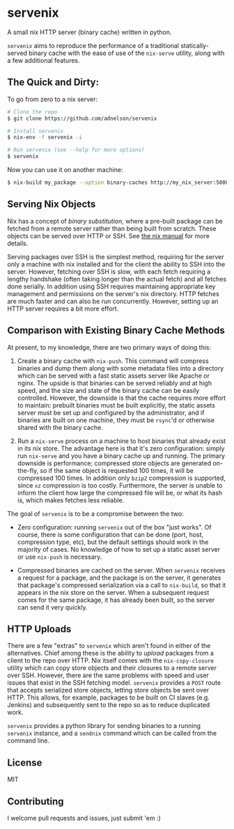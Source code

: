 # servenix

A small nix HTTP server (binary cache) written in python.

`servenix` aims to reproduce the performance of a traditional
statically-served binary cache with the ease of use of the `nix-serve`
utility, along with a few additional features.

## The Quick and Dirty:

To go from zero to a nix server:

```bash
# Clone the repo
$ git clone https://github.com/adnelson/servenix

# Install servenix
$ nix-env -f servenix -i

# Run servenix (see --help for more options)
$ servenix
```

Now you can use it on another machine:

```bash
$ nix-build my_package --option binary-caches http://my_nix_server:5000
```

## Serving Nix Objects

Nix has a concept of *binary substitution*, where a pre-built package
can be fetched from a remote server rather than being built from
scratch. These objects can be served over HTTP or SSH. See [the nix
manual](http://nixos.org/nix/manual/) for more details.

Serving packages over SSH is the simplest method, requiring for the
server only a machine with nix installed and for the client the
ability to SSH into the server. However, fetching over SSH is slow,
with each fetch requiring a lengthy handshake (often taking longer
than the actual fetch) and all fetches done serially. In addition
using SSH requires maintaining appropriate key management and
permissions on the server's nix directory.  HTTP fetches are much
faster and can also be run concurrently. However, setting up an HTTP
server requires a bit more effort.

## Comparison with Existing Binary Cache Methods

At present, to my knowledge, there are two primary ways of doing this:

1. Create a binary cache with `nix-push`. This command will compress
binaries and dump them along with some metadata files into a directory
which can be served with a fast static assets server like Apache or
nginx. The upside is that binaries can be served reliably and at high
speed, and the size and state of the binary cache can be easily
controlled. However, the downside is that the cache requires more
effort to maintain: prebuilt binaries must be built explicitly, the
static assets server must be set up and configured by the
administrator, and if binaries are built on one machine, they must be
`rsync`'d or otherwise shared with the binary cache.

2. Run a `nix-serve` process on a machine to host binaries that
already exist in its nix store. The advantage here is that it's zero
configuration: simply run `nix-serve` and you have a binary cache up
and running. The primary downside is performance; compressed store
objects are generated on-the-fly, so if the same object is requested
100 times, it will be compressed 100 times. In addition only `bzip2`
compression is supported, since `xz` compression is too
costly. Furthermore, the server is unable to inform the client how
large the compressed file will be, or what its hash is, which makes
fetches less reliable.

The goal of `servenix` is to be a compromise between the two:

* Zero configuration: running `servenix` out of the box "just
  works". Of course, there is some configuration that can be done
  (port, host, compression type, etc), but the default settings should
  work in the majority of cases. No knowledge of how to set up a
  static asset server or use `nix-push` is necessary.

* Compressed binaries are cached on the server. When `servenix`
  receives a request for a package, and the package is on the server,
  it generates that package's compressed serialization via a call to
  `nix-build`, so that it appears in the nix store on the server. When
  a subsequent request comes for the same package, it has already been
  built, so the server can send it very quickly.

## HTTP Uploads

There are a few "extras" to `servenix` which aren't found in either of
the alternatives. Chief among these is the ability to *upload*
packages from a client to the repo over HTTP. Nix itself comes with
the `nix-copy-closure` utility which can copy store objects and their
closures to a remote server over SSH. However, there are the same
problems with speed and user issues that exist in the SSH fetching
model. `servenix` provides a `POST` route that accepts serialized
store objects, letting store objects be sent over HTTP. This allows,
for example, packages to be built on CI slaves (e.g. Jenkins) and
subsequently sent to the repo so as to reduce duplicated work.

`servenix` provides a python library for sending binaries to a running
`servenix` instance, and a `sendnix` command which can be called from
the command line.

## License

MIT

## Contributing

I welcome pull requests and issues, just submit 'em :)
